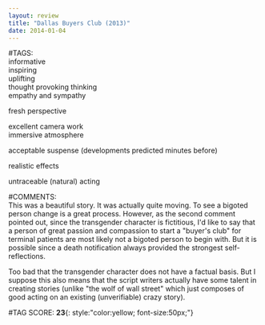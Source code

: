 ```yaml
---  
layout: review  
title: "Dallas Buyers Club (2013)"  
date: 2014-01-04  
---  
```

  
#TAGS:  
informative  
inspiring  
uplifting  
thought provoking thinking  
empathy and sympathy  
  
fresh perspective  
  
excellent camera work  
immersive atmosphere  
  
acceptable suspense (developments predicted minutes before)  
  
realistic effects  
  
untraceable (natural) acting  
  
#COMMENTS:  
This was a beautiful story. It was actually quite moving. To see a bigoted person change is a great process. However, as the second comment pointed out, since the transgender character is fictitious, I'd like to say that a person of great passion and compassion to start a "buyer's club" for terminal patients are most likely not a bigoted person to begin with. But it is possible since a death notification always provided the strongest self-reflections.  
  
Too bad that the transgender character does not have a factual basis. But I suppose this also means that the script writers actually have some talent in creating stories (unlike "the wolf of wall street" which just composes of good acting on an existing (unverifiable) crazy story).  
  
  
  
  
  
#TAG SCORE: **23**{: style:"color:yellow; font-size:50px;"}  

